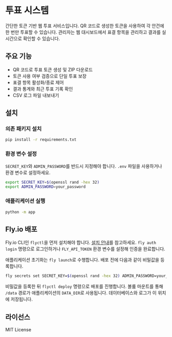 # 투표 시스템

간단한 토큰 기반 웹 투표 서비스입니다. QR 코드로 생성한 토큰을 사용하여 각 안건에 한 번만 투표할 수 있습니다. 관리자는 웹 대시보드에서 표결 항목을 관리하고 결과를 실시간으로 확인할 수 있습니다.

## 주요 기능

- QR 코드로 투표 토큰 생성 및 ZIP 다운로드
- 토큰 사용 여부 검증으로 단일 투표 보장
- 표결 항목 활성화/종료 제어
- 결과 통계와 최근 투표 기록 확인
- CSV 로그 파일 내보내기

## 설치

### 의존 패키지 설치
```bash
pip install -r requirements.txt
```

### 환경 변수 설정
`SECRET_KEY`와 `ADMIN_PASSWORD`를 반드시 지정해야 합니다. `.env` 파일을 사용하거나 환경 변수로 설정하세요.
```bash
export SECRET_KEY=$(openssl rand -hex 32)
export ADMIN_PASSWORD=your_password
```

### 애플리케이션 실행
```bash
python -m app
```

## Fly.io 배포

Fly.io CLI인 `flyctl`을 먼저 설치해야 합니다. [설치 안내](https://fly.io/docs/flyctl/install/)를 참고하세요.
`fly auth login` 명령으로 로그인하거나 `FLY_API_TOKEN` 환경 변수를 설정해 인증을 완료합니다.

애플리케이션 초기화는 `fly launch`로 수행합니다. 배포 전에 다음과 같이 비밀값을 등록합니다.
```bash
fly secrets set SECRET_KEY=$(openssl rand -hex 32) ADMIN_PASSWORD=your_password
```
비밀값을 등록한 뒤 `flyctl deploy` 명령으로 배포를 진행합니다.
볼륨 마운트를 통해 `/data` 경로가 애플리케이션의 `DATA_DIR`로 사용됩니다. 데이터베이스와 로그가 이 위치에 저장됩니다.

## 라이선스

MIT License

